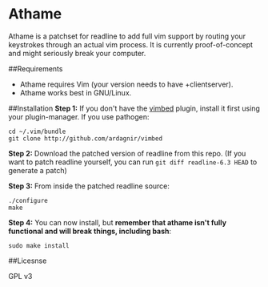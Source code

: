 Athame
======

Athame is a patchset for readline to add full vim support by routing your keystrokes through an actual vim process. It is currently proof-of-concept and might seriously break your computer.


##Requirements
- Athame requires Vim (your version needs to have +clientserver).
- Athame works best in GNU/Linux.

##Installation
**Step 1:** If you don't have the [vimbed](https://github.com/ardagnir/vimbed) plugin, install it first using your plugin-manager. If you use pathogen:

    cd ~/.vim/bundle
    git clone http://github.com/ardagnir/vimbed

**Step 2:** Download the patched version of readline from this repo. (If you want to patch readline yourself, you can run `git diff readline-6.3 HEAD` to generate a patch)

**Step 3:** From inside the patched readline source:

    ./configure
    make

**Step 4:** You can now install, but **remember that athame isn't fully functional and will break things, including bash**:

    sudo make install

##Licesnse

GPL v3
